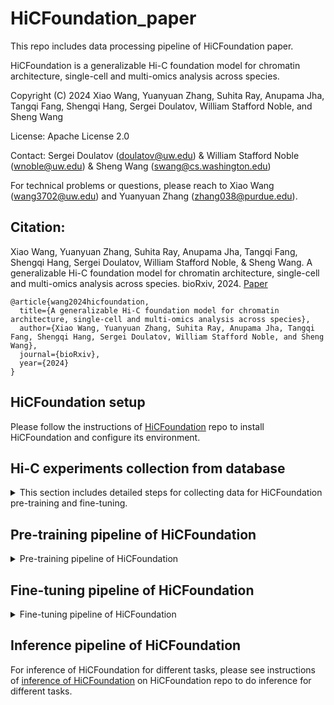 # HiCFoundation_paper

This repo includes data processing pipeline of HiCFoundation paper. 

HiCFoundation is a generalizable Hi-C foundation model for chromatin architecture, single-cell and multi-omics analysis across species.

Copyright (C) 2024 Xiao Wang, Yuanyuan Zhang, Suhita Ray, Anupama Jha, Tangqi Fang, Shengqi Hang, Sergei Doulatov, William Stafford Noble, and Sheng Wang

License: Apache License 2.0

Contact:  Sergei Doulatov (doulatov@uw.edu) & William Stafford Noble (wnoble@uw.edu) & Sheng Wang (swang@cs.washington.edu)

For technical problems or questions, please reach to Xiao Wang (wang3702@uw.edu) and Yuanyuan Zhang (zhang038@purdue.edu).

## Citation:
Xiao Wang, Yuanyuan Zhang, Suhita Ray, Anupama Jha, Tangqi Fang, Shengqi Hang, Sergei Doulatov, William Stafford Noble, & Sheng Wang. A generalizable Hi-C foundation model for chromatin architecture, single-cell and multi-omics analysis across species. bioRxiv, 2024. [Paper](https://www.biorxiv.org/content/10.1101/2024.12.16.628821)
<br>
```
@article{wang2024hicfoundation,   
  title={A generalizable Hi-C foundation model for chromatin architecture, single-cell and multi-omics analysis across species},   
  author={Xiao Wang, Yuanyuan Zhang, Suhita Ray, Anupama Jha, Tangqi Fang, Shengqi Hang, Sergei Doulatov, William Stafford Noble, and Sheng Wang},    
  journal={bioRxiv},    
  year={2024}    
}   
```

## HiCFoundation setup
Please follow the instructions of [HiCFoundation](https://github.com/Noble-Lab/HiCFoundation) repo to install HiCFoundation and configure its environment.


## Hi-C experiments collection from database

<details>
<summary>This section includes detailed steps for collecting data for HiCFoundation pre-training and fine-tuning. </summary>

### 1. All Hi-C experiments downloading
Please follow the instructions in [notebook](notebooks/pretrain_data.ipynb) to download the .hic data needed for pre-training or other purposes. <br>
To use such data for pre-training like HiCFoundation, please see [Pre-training section](#Pre-training-pipeline-of-HiCFoundation) to use the downloaded data for pre-training purposes.

### 2. Data for fine-tuning of reproducibility task
Please follow the instructions in [notebook](notebooks/reproducibility_data.ipynb) to download the needed files for reproducibility task. <br>
To further convert those files to .hic file for further processing, please check the 
[4DN_pipeline](https://github.com/4dn-dcic/docker-4dn-hic) to convert .bam/.pairs file to .hic file for further processing. <br>
To use such data for fine-tuning HiCFoundation, please see [Fine-tuning section](#fine-tuning-pipeline-of-hicfoundation) to use the downloaded data for fine-tuning purposes.

### 3. Data for fine-tuning of chromatin loop detection task
Please follow the instructions in [notebook](notebooks/loop_data.ipynb) to download the needed files for loop detection task. <br>
To further convert those files to .hic file for further processing, please check the 
[4DN_pipeline](https://github.com/4dn-dcic/docker-4dn-hic) to convert .bam/.pairs file to .hic file for further processing. <br>
To use such data for fine-tuning HiCFoundation, please see [Fine-tuning section](#fine-tuning-pipeline-of-hicfoundation) to use the downloaded data for fine-tuning purposes.

### 4. Data for fine-tuning of resolution enhancement task
Please follow the instructions in [notebook](notebooks/resolution_data.ipynb) to download the needed files for resolution enhancement task. <br>
To use such data for fine-tuning HiCFoundation, please see [Fine-tuning section](#fine-tuning-pipeline-of-hicfoundation) to use the downloaded data for fine-tuning purposes.

### 5. Data for fine-tuning of epigenomic assay profiling task
Please follow the instructions in [notebook](notebooks/epigenomic_data.ipynb) to download the needed files for epigenomic profiling task. <br>
To use such data for fine-tuning HiCFoundation, please see [Fine-tuning section](#fine-tuning-pipeline-of-hicfoundation) to use the downloaded data for fine-tuning purposes.

### 6. Data for fine-tuning of single-cell Hi-C analysis



### 7. Download multi-species Hi-C dataset
Please follow the instructions in [notebook](notebooks/multispecies_data.ipynb) to download the needed files for multi-species analysis. <br>
Then please run inference on the processed .pkl file following instructions in [HiCFoundation](https://github.com/Noble-Lab/HiCFoundation/tree/main#inference-of-fine-tuned-hicfoundation) repo.


### 8. Download HSPC and neutrophil data
The related Hi-C files can be downloaded from [GEO website](https://www.ncbi.nlm.nih.gov/geo/query/acc.cgi?acc=GSE174533). <br>
For example, you can download the HSPC control Hi-C files from [link](https://www.ncbi.nlm.nih.gov/geo/download/?acc=GSE174533&format=file&file=GSE174533%5F1%2DC11%2DCB1%2E2%2DC11%2DCB2%2Emerge%2Ehic). <br>
Then please run inference on the .hic file following instructions in [HiCFoundation](https://github.com/Noble-Lab/HiCFoundation/tree/main#inference-of-fine-tuned-hicfoundation) repo.

</details>

## Pre-training pipeline of HiCFoundation

<details>
<summary>Pre-training pipeline of HiCFoundation</summary>

### 1. Download Hi-C data from database
Please check [1. All Hi-C experiments downloading](#1-all-hi-c-experiments-downloading) to download all Hi-C data for pre-training purposes.

### 2. Convert different formats to pickle array file
We can support the Hi-C experiments recorded in the following format. Please use the following script under ``utils`` directory to convert them into .pkl file for further processing. 
- .hic file: Please use [hic2array.py](utils/hic2array.py) script to convert all cis, trans contact to .pkl file.
- .cool file: Please use [cool2array.py](utils/cool2array.py) script to convert all cis, trans contact to .pkl file.
- .pairs file: Please user [pairs2array.py](utils/pairs2array.py) script to convert all contact to .pkl file.

All the instructions in run is included in the script. You can simply run the following command to get instructions for each converting script:
```
python3 [script.py]
```
Then you can see detailed instructions in the command line. <br>
We used 5kb resolution for pre-training to include more data for training.

### 3. Generate submatrix from .pkl file
Please run the following command to generate submatrices from ,pkl file:
```
python3 utils/scan_array.py --input_pkl_path [pkl_path] --input_row_size 448 \
    --input_col_size 448 --stride_row 224 --stride_col 224 \
    --output_dir [output_dir] --filter_threshold 0.01
```
- pkl_path: str, input pickle path
- output_dir: str, output directory
- filter_threshold: float, the threshold to filter out the submatrices with too many zeros. Here we filtered submatrices that did not have 1% entries have nonzero reads.

The suggested submatrices output of each pkl should be put under the ``output_dir/[hic_id]``, that can be easily processed by the pre-training framework in [HiCFoundation](https://github.com/Noble-Lab/HiCFoundation) repo.

### 4. Pre-training of HiCFoundation
After preparing the data, please follow the pre-training framework instructions on [HiCFoundation](https://github.com/Noble-Lab/HiCFoundation).  <br>
Then you can train HiCFoundation from scratch.


</details>

## Fine-tuning pipeline of HiCFoundation

<details>
<summary>Fine-tuning pipeline of HiCFoundation</summary>

### 1. Download the data from database
Please follow the instructions to download data for different tasks of HiCFoundation.
- [Reproducibility task](#hi-c-experiments-collection-from-database).
- [Chromatin loop detection task](#hi-c-experiments-collection-from-database).
- [Resolution enhancement task](#hi-c-experiments-collection-from-database).
- [Epigenomic assay profiling task](#hi-c-experiments-collection-from-database).
- [Single-cell Hi-C analysis](#hi-c-experiments-collection-from-database).

They are under different sections in the [dataset collection section](#hi-c-experiments-collection-from-database). Please check corresponding section for more details.

### 2. Convert the data to submatrix for fine-tuning
The submatrices should be saved in .pkl format for HiCFoundation fine-tuning framework processing. <br>
```
"input": the input Hi-C/scHi-C matrix in scipy.sparse or numpy.array format, shape: (M,N);
"input_count": the total count of Hi-C expriment, should be a float scalar value;  (optional)
"2d_target": the output Hi-C/scHi-C matrix in scipy.sparse or numpy.array format, shape: (M,N); (optional)
"embed_target": the embedding 1D vector in numpy.array format, shape: (512);  (optional)
"1d_target": the 1D target vector in numpy.array format, shape: (M); (optional)
```


#### 2.1 Convert Hi-C files in .pkl format
First convert all .hic files to .pkl files using specified resolution.
```
python3 utils/hic2array.py {input_hic} {output_pkl} {resolution} 0 2
```
- {input_hic} is the input Hi-C file path
- {output_pkl} is the converted .pkl file path
- {Resolution} is the resolution for analysis (integer). 25000 (25kb) for the reproducibility task, 10000 (10kb) for resolution enhancement/loop detection task, 1000 (1kb) for epigenomic assay task, 1000000 (1 Mb) for single-cell analysis
- 0 indicates None normalization applied, 2 indicates saving cis-contact in scipy.sparse coo_matrix format.


#### 2.2 Generate submatrix for different tasks
For reproducibility/loop/resolution/single-cell task, please run the following command line to generate submatrices.
```
python3 utils/scan_array_diag.py --input_pkl_path [pkl_path] --input_row_size 224 \
    --input_col_size 224 --stride 20 \
    --output_dir [output_dir] 
```
This script will generate many submatrices for fine-tuning of different tasks. 
- [pkl_path]: The processed pkl file generated from last step.
- [output_dir]: The output directory 

For epigenomic assay profiling task, please run the following command line to generate submatrices.<br>
```
python3 utils/scan_array_diag_center.py --input_pkl_path [pkl_path] --input_row_size 128 \
    --input_col_size 4000 --stride 32 \
    --output_dir [output_dir] 
```
Here we need to make sure the training samples of the center of columns in the submatrices corresponds to the center of the diagonal line.


#### 2.3 Modify submatrix information with labels
##### 2.3.1 Reproducibility analysis
No further labels are needed. Based on [Supplementary Table](data/Supplementary_Table_hicfoundation.xlsx) Sup3 sheet, embeddings of any submatrix from BR should be similar, while from NR should be different. <br>
Then please integrate triplet loss in [loss_function](https://github.com/Noble-Lab/HiCFoundation/blob/main/finetune/loss.py) in [HiCFoundation](https://github.com/Noble-Lab/HiCFoundation) repo.
```
import torch.nn as nn
import torch.nn.functional as F
criterion =  nn.TripletMarginWithDistanceLoss(
         distance_function=lambda x, y: 1.0 - F.cosine_similarity(x, y),margin=1.0)
loss = criterion(anchor, positive, negative)
```
where the anchor, positive, negative are the embeddings of BR1, BR2 and NR, respectively.

##### 2.3.2 Chromatin loop detection
Please first run HiCCUPs to call loops at each BR separately by taking the processed .hic file as input.
```
python3 utils/hiccups_loop.py [hicFile] [output_dir] [resolution]
```
- [hicFile] is the processed .hic file from .bam/.pairs file (illustrated in [dataset preparing section](#hi-c-experiments-collection-from-database))
- [output_dir] is the output dir to store the detected loops in .bedpe format
- [resolution] specified resolution to run, can be choice of 5000 (5kb), 10000 (10kb) and 25000 (25kb).

Then you can merge the loop calls from two BRs, and use the consensus loop to train the model. <br>
To merge the loop calls, please run the following command
```
python3 utils/merge_BRloop.py [BR1_loop.bedpe] [BR2_loop.bedpe] [resolution] [output.bedpe]
```
- [BR1_loop.bedpe] is the hiccups loop call from BR1.hic, which stored in ``merged_loops.bedpe`` in your specified directory.
- [BR2_loop.bedpe] is the hiccups loop call from BR2.hic, which stored in ``merged_loops.bedpe`` in your specified directory.
- [resolution] is the resolution of loop calls, can be choice of 5000 (5kb), 10000 (10kb) and 25000 (25kb).
- [output.bedpe] is the specified path to store the consensus loop

You can then use the [output.bedpe] to modify each submatrce's "2d_target" key in .pkl file.
In our setting, we assigned We the neighboring 5×5 pixels (50 kb×50 kb at 10kb resolution) of the loop calls as pixel-wise loop labels. <br>
You can modify the [assign_label](utils/loop_assignment.py) function to assign pixel-level loop target for model's training.

##### 2.3.3 Resolution enhancement detection (bulk/single-cell)
Here the input should be downsampled submatrix, the output should be the original submatrix. <br>
The 1st step is to get the downsampled pair of a Hi-C experiment. You can do by the following command:
```
python3 utils/downsample_pkl.py [input.pkl] [downsample.pkl] [downsample_ratio]
```
- [input.pkl] the input pickle that includes all Hi-C information, which is processed in [dataset collection section](#hi-c-experiments-collection-from-database) by converting .hic/.cool/.pairs data.
- [downsample.pkl] the output pickle that included ddownsampled Hi-C information.
- [downsample_ratio] the downsample ratio applied to the Hi-C.

Then you can moidfy [scan_array_diag.py](utils/scan_array_diag.py) function to scan across [input.pkl] and [downsample.pkl], then the submatrices from [input.pkl] should be saved into ``2d_target`` key, and the submatrices from [downsample.pkl] should be saved into ``input`` key.


##### 2.3.4 Epigenomic assay profiling
After collecting the .bigWig files of different epigenomic assays, please first convert them into .pkl file for further processing.
```
python3 utils/bigwig2array.py [input_bw] [output_pkl] [resolution]
```
[input_bw]: the input bigwig file. <br>
[output_pkl]: the output pkl file with [chrom]:[signal] format. <br>
[resolution]: the output resolution of the signal. <br>
Here our resolution for epigenomic assay is 1000 (1kb).

After obtaining the epigenomic .pkl file, then please update "1d_target" key in the submatrix's pkl file. You can simply update the [script](utils/scan_array_diag_center.py) to also get the corresponding 1D signal from the epigenomic .pkl file and save it to the "1d_target" key in the submatrix .pkl file.


### 3. Finetune HiCFoundation using training data

Using the prepared submatrix .pkl files, please follow the instructions on [Fine-tuning framework of HiCFoundation](https://github.com/Noble-Lab/HiCFoundation/tree/main?tab=readme-ov-file#fine-tuning-hicfoundation-for-new-tasks) on HiCFoundation repo to start fine-tuning HiCFoundation for specific tasks.

</details>


## Inference pipeline of HiCFoundation

For inference of HiCFoundation for different tasks, please see instructions of [inference of HiCFoundation](https://github.com/Noble-Lab/HiCFoundation/tree/main?tab=readme-ov-file#inference-of-fine-tuned-hicfoundation) on HiCFoundation repo to do inference for different tasks.



